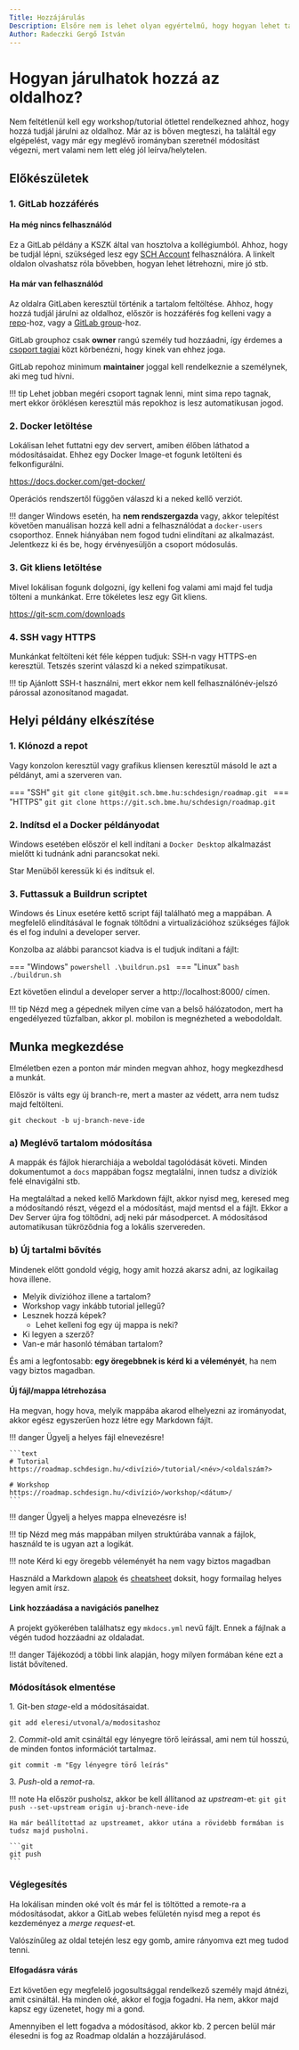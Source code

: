 ```yaml
---
Title: Hozzájárulás
Description: Elsőre nem is lehet olyan egyértelmű, hogy hogyan lehet tartalmilag bővíteni az oldalt. Ennek a lépésein megyünk végig.
Author: Radeczki Gergő István
---
```


# Hogyan járulhatok hozzá az oldalhoz?

Nem feltétlenül kell egy workshop/tutorial ötlettel rendelkezned ahhoz, hogy hozzá tudjál járulni az oldalhoz. Már az is bőven megteszi, ha találtál egy elgépelést, vagy már egy meglévő irományban szeretnél módosítást végezni, mert valami nem lett elég jól leírva/helytelen.

## Előkészületek

### 1. GitLab hozzáférés

#### Ha még nincs felhasználód

Ez a GitLab példány a KSZK által van hosztolva a kollégiumból. Ahhoz, hogy be tudjál lépni, szükséged lesz egy [SCH Account](https://kszk.sch.bme.hu/szolgaltatasaink/sch-account/) felhasználóra. A linkelt oldalon olvashatsz róla bővebben, hogyan lehet létrehozni, mire jó stb.

#### Ha már van felhasználód

Az oldalra GitLaben keresztül történik a tartalom feltöltése. Ahhoz, hogy hozzá tudjál járulni az oldalhoz, először is hozzáférés fog kelleni vagy a [repo](https://git.sch.bme.hu/schdesign/roadmap)-hoz, vagy a [GitLab group](https://git.sch.bme.hu/schdesign)-hoz.

GitLab grouphoz csak **owner** rangú személy tud hozzáadni, így érdemes a [csoport tagjai](https://git.sch.bme.hu/groups/schdesign/-/group_members) közt körbenézni, hogy kinek van ehhez joga.

GitLab repohoz minimum **maintainer** joggal kell rendelkeznie a személynek, aki meg tud hívni.

!!! tip
    Lehet jobban megéri csoport tagnak lenni, mint sima repo tagnak, mert ekkor öröklésen keresztül más repokhoz is lesz automatikusan jogod.

### 2. Docker letöltése

Lokálisan lehet futtatni egy dev servert, amiben élőben láthatod a módosításaidat. Ehhez egy Docker Image-et fogunk letölteni és felkonfigurálni.

https://docs.docker.com/get-docker/

Operációs rendszertől függően válaszd ki a neked kellő verziót.

!!! danger
    Windows esetén, ha **nem rendszergazda** vagy, akkor telepítést követően manuálisan hozzá kell adni a felhasználódat a `docker-users` csoporthoz. Ennek hiányában nem fogod tudni elindítani az alkalmazást. Jelentkezz ki és be, hogy érvényesüljön a csoport módosulás.

### 3. Git kliens letöltése

Mivel lokálisan fogunk dolgozni, így kelleni fog valami ami majd fel tudja tölteni a munkánkat. Erre tökéletes lesz egy Git kliens.

https://git-scm.com/downloads

### 4. SSH vagy HTTPS

Munkánkat feltölteni két féle képpen tudjuk: SSH-n vagy HTTPS-en keresztül. Tetszés szerint válaszd ki a neked szimpatikusat.

!!! tip
    Ajánlott SSH-t használni, mert ekkor nem kell felhasználónév-jelszó párossal azonosítanod magadat.

## Helyi példány elkészítése

### 1. Klónozd a repot

Vagy konzolon keresztül vagy grafikus kliensen keresztül másold le azt a példányt, ami a szerveren van.

=== "SSH"
    ```git
    git clone git@git.sch.bme.hu:schdesign/roadmap.git
    ```
=== "HTTPS"
    ```git
    git clone https://git.sch.bme.hu/schdesign/roadmap.git
    ```

### 2. Indítsd el a Docker példányodat

Windows esetében először el kell indítani a `Docker Desktop` alkalmazást mielőtt ki tudnánk adni parancsokat neki.

Star Menüből keressük ki és indítsuk el.

### 3. Futtassuk a Buildrun scriptet

Windows és Linux esetére kettő script fájl található meg a mappában. A megfelelő elindításával le fognak töltődni a virtualizációhoz szükséges fájlok és el fog indulni a developer server.

Konzolba az alábbi parancsot kiadva is el tudjuk indítani a fájlt:

=== "Windows"
    ```powershell
    .\buildrun.ps1
    ```
=== "Linux"
    ```bash
    ./buildrun.sh
    ```

Ezt követően elindul a developer server a http://localhost:8000/ címen.

!!! tip
    Nézd meg a gépednek milyen címe van a belső hálózatodon, mert ha engedélyezed tűzfalban, akkor pl. mobilon is megnézheted a webodoldalt.

## Munka megkezdése

Elméletben ezen a ponton már minden megvan ahhoz, hogy megkezdhesd a munkát.

Először is válts egy új branch-re, mert a master az védett, arra nem tudsz majd feltölteni.

```git
git checkout -b uj-branch-neve-ide
```

### a) Meglévő tartalom módosítása

A mappák és fájlok hierarchiája a weboldal tagolódását követi. Minden dokumentumot a `docs` mappában fogsz megtalálni, innen tudsz a divíziók felé elnavigálni stb.

Ha megtaláltad a neked kellő Markdown fájlt, akkor nyisd meg, keresed meg a módosítandó részt, végezd el a módosítást, majd mentsd el a fájlt. Ekkor a Dev Server újra fog töltődni, adj neki pár másodpercet. A módosításod automatikusan tükröződnia fog a lokális szervereden.

### b) Új tartalmi bővítés

Mindenek előtt gondold végig, hogy amit hozzá akarsz adni, az logikailag hova illene.

- Melyik divízióhoz illene a tartalom?
- Workshop vagy inkább tutorial jellegű?
- Lesznek hozzá képek?
    - Lehet kelleni fog egy új mappa is neki?
- Ki legyen a szerző?
- Van-e már hasonló témában tartalom?

És ami a legfontosabb: **egy öregebbnek is kérd ki a véleményét**, ha nem vagy biztos magadban.

#### Új fájl/mappa létrehozása

Ha megvan, hogy hova, melyik mappába akarod elhelyezni az irományodat, akkor egész egyszerűen hozz létre egy Markdown fájlt.

!!! danger
    Ügyelj a helyes fájl elnevezésre!

    ```text
    # Tutorial
    https://roadmap.schdesign.hu/<divízió>/tutorial/<név>/<oldalszám?>

    # Workshop
    https://roadmap.schdesign.hu/<divízió>/workshop/<dátum>/
    ```

!!! danger
    Ügyelj a helyes mappa elnevezésre is!

!!! tip
    Nézd meg más mappában milyen struktúrába vannak a fájlok, használd te is ugyan azt a logikát.

!!! note
    Kérd ki egy öregebb véleményét ha nem vagy biztos magadban

Használd a Markdown [alapok](/schdesign/tutorial/markdown-alapok/) és [cheatsheet](/schdesign/tutorial/markdown-cheatsheet/) doksit, hogy formailag helyes legyen amit írsz.

#### Link hozzáadása a navigációs panelhez

A projekt gyökerében találhatsz egy `mkdocs.yml` nevű fájlt. Ennek a fájlnak a végén tudod hozzáadni az oldaladat.

!!! danger
    Tájékozódj a többi link alapján, hogy milyen formában kéne ezt a listát bővítened.

### Módosítások elmentése

1\. Git-ben *stage*-eld a módosításaidat.

```git
git add eleresi/utvonal/a/modositashoz
```

2\. *Commit*-old amit csináltál egy lényegre törő leírással, ami nem túl hosszú, de minden fontos információt tartalmaz.

```git
git commit -m "Egy lényegre törő leírás"
```

3\. *Push*-old a *remot*-ra.

!!! note
    Ha először pusholsz, akkor be kell állítanod az *upstream*-et:
    ```git
    git push --set-upstream origin uj-branch-neve-ide
    ```

    Ha már beállítottad az upstreamet, akkor utána a rövidebb formában is tudsz majd pusholni.

    ```git
    git push
    ```

### Véglegesítés

Ha lokálisan minden oké volt és már fel is töltötted a remote-ra a módosításodat, akkor a GitLab webes felületén nyisd meg a repot és kezdeményez a *merge request*-et.

Valószínűleg az oldal tetején lesz egy gomb, amire rányomva ezt meg tudod tenni.

#### Elfogadásra várás

Ezt követően egy megfelelő jogosultsággal rendelkező személy majd átnézi, amit csináltál. Ha minden oké, akkor el fogja fogadni. Ha nem, akkor majd kapsz egy üzenetet, hogy mi a gond.

Amennyiben el lett fogadva a módosításod, akkor kb. 2 percen belül már élesedni is fog az Roadmap oldalán a hozzájárulásod.